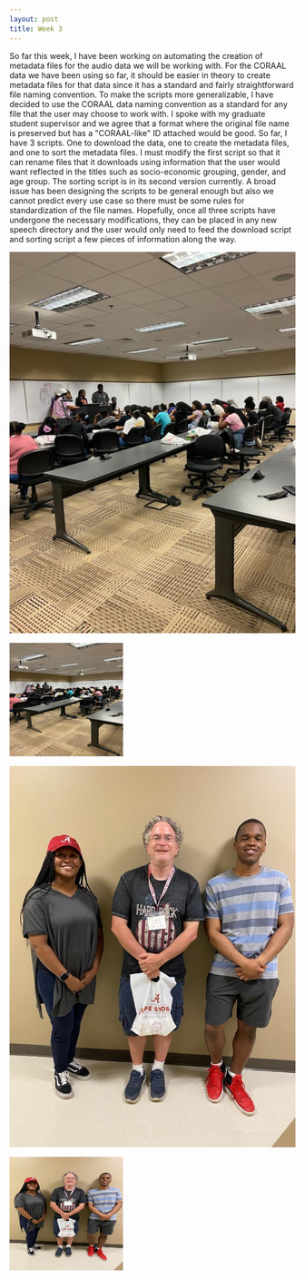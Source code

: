 ```yaml
---
layout: post
title: Week 3
---
```


So far this week, I have been working on automating the creation of metadata files for the audio data we will be working with. For the CORAAL data we have been using so far, it should be easier in theory to create
metadata files for that data since it has a standard and fairly straightforward file naming convention. To make the scripts more generalizable, I have decided to use the CORAAL data
naming convention as a standard for any file that the user may choose to work with. I spoke with my graduate student supervisor and we agree that a format where the original file name is preserved 
but has a "CORAAL-like" ID attached would be good. So far, I have 3 scripts. One to download the data, one to create the metadata files, and one to sort the metadata files. I must modify the first script so that it can rename 
files that it downloads using information that the user would want reflected in the titles such as socio-economic grouping, gender, and age group. The sorting script is in its second version currently. A broad issue has been
designing the scripts to be general enough but also we cannot predict every use case so there must be some rules for standardization of the file names. Hopefully, once all three scripts have undergone the necessary modifications, they can be placed in
any new speech directory and the user would only need to feed the download script and sorting script a few pieces of information along the way.

![Meeting of Women in CompSci that my DREU partner and I were invited to.](/images/IMG957261.jpg)

<img src="/images/IMG957261.jpg" alt="Meeting of Women in CompSci that my DREU partner and I were invited to." width="200" height="200"/>

![(From left to right) My DREU partner, Dr. Gray, and I](/images/IMG957264.jpg)

<img src="/images/IMG957264.jpg" alt="(From left to right) My DREU partner, Dr. Gray, and I." width="200" height="200"/>
